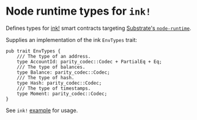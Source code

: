 # Node runtime types for `ink!`

Defines types for [ink!](https://github.com/paritytech/ink) smart contracts targeting [Substrate's `node-runtime`](https://github.com/paritytech/substrate/blob/master/node/runtime/src/lib.rs).

Supplies an implementation of the ink `EnvTypes` trait:

```
pub trait EnvTypes {
    /// The type of an address.
    type AccountId: parity_codec::Codec + PartialEq + Eq;
    /// The type of balances.
    type Balance: parity_codec::Codec;
    /// The type of hash.
    type Hash: parity_codec::Codec;
    /// The type of timestamps.
    type Moment: parity_codec::Codec;
}
```

See `ink!` [example](https://github.com/paritytech/ink/tree/master/examples/lang/erc20) for usage.


